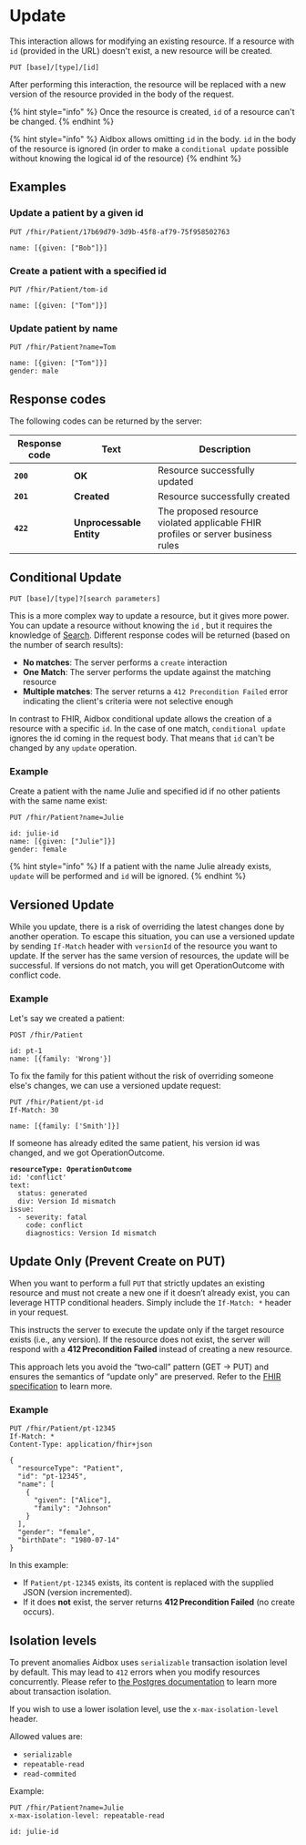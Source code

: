 # Update

This interaction allows for modifying an existing resource. If a resource with `id` (provided in the URL) doesn't exist, a new resource will be created.

```http
PUT [base]/[type]/[id]
```

After performing this interaction, the resource will be replaced with a new version of the resource provided in the body of the request.

{% hint style="info" %}
Once the resource is created, `id` of a resource can't be changed.
{% endhint %}

{% hint style="info" %}
Aidbox allows omitting `id` in the body. `id` in the body of the resource is ignored (in order to make a `conditional update` possible without knowing the logical id of the resource)
{% endhint %}

## Examples

### Update a patient by a given id

```
PUT /fhir/Patient/17b69d79-3d9b-45f8-af79-75f958502763

name: [{given: ["Bob"]}]
```

### Create a patient with a specified id

```
PUT /fhir/Patient/tom-id

name: [{given: ["Tom"]}]
```

### Update patient by name

```
PUT /fhir/Patient?name=Tom

name: [{given: ["Tom"]}]
gender: male
```

## Response codes

The following codes can be returned by the server:

| Response code | Text                     | Description                                                                      |
| ------------- | ------------------------ | -------------------------------------------------------------------------------- |
| **`200`**     | **OK**                   | Resource successfully updated                                                    |
| **`201`**     | **Created**              | Resource successfully created                                                    |
| **`422`**     | **Unprocessable Entity** | The proposed resource violated applicable FHIR profiles or server business rules |

## Conditional Update

```
PUT [base]/[type]?[search parameters]
```

This is a more complex way to update a resource, but it gives more power. You can update a resource without knowing the `id` , but it requires the knowledge of [Search](../fhir-search/README.md). Different response codes will be returned (based on the number of search results):

* **No matches**: The server performs a `create` interaction
* **One Match**: The server performs the update against the matching resource
* **Multiple matches**: The server returns a `412 Precondition Failed` error indicating the client's criteria were not selective enough

In contrast to FHIR, Aidbox conditional update allows the creation of a resource with a specific `id`. In the case of one match, `conditional update` ignores the id coming in the request body. That means that `id` can't be changed by any `update` operation.

### Example

Create a patient with the name Julie and specified id if no other patients with the same name exist:

```
PUT /fhir/Patient?name=Julie

id: julie-id
name: [{given: ["Julie"]}]
gender: female
```

{% hint style="info" %}
If a patient with the name Julie already exists, `update` will be performed and `id` will be ignored.
{% endhint %}

## **Versioned Update**

While you update, there is a risk of overriding the latest changes done by another operation. To escape this situation, you can use a versioned update by sending `If-Match` header with `versionId` of the resource you want to update. If the server has the same version of resources, the update will be successful. If versions do not match, you will get OperationOutcome with conflict code.

### Example

Let's say we created a patient:

```
POST /fhir/Patient

id: pt-1
name: [{family: 'Wrong'}]
```

To fix the family for this patient without the risk of overriding someone else's changes, we can use a versioned update request:

```
PUT /fhir/Patient/pt-id
If-Match: 30

name: [{family: ['Smith']}]
```

If someone has already edited the same patient, his version id was changed, and we got OperationOutcome.

<pre><code><strong>resourceType: OperationOutcome
</strong>id: 'conflict'
text:
  status: generated
  div: Version Id mismatch
issue:
  - severity: fatal
    code: conflict
    diagnostics: Version Id mismatch
</code></pre>

## Update Only (Prevent Create on PUT)

When you want to perform a full `PUT` that strictly updates an existing resource and must not create a new one if it doesn’t already exist, you can leverage HTTP conditional headers. Simply include the `If-Match: *` header in your request.

This instructs the server to execute the update only if the target resource exists (i.e., any version). If the resource does not exist, the server will respond with a **412 Precondition Failed** instead of creating a new resource.  

This approach lets you avoid the “two‑call” pattern (GET → PUT) and ensures the semantics of “update only” are preserved. Refer to the [FHIR specification](https://hl7.org/fhir/R4/http.html#concurrency) to learn more.

### Example
```
PUT /fhir/Patient/pt-12345
If-Match: *
Content-Type: application/fhir+json

{
  "resourceType": "Patient",
  "id": "pt-12345",
  "name": [
    {
      "given": ["Alice"],
      "family": "Johnson"
    }
  ],
  "gender": "female",
  "birthDate": "1980-07-14"
}
```

In this example:  
- If `Patient/pt-12345` exists, its content is replaced with the supplied JSON (version incremented).  
- If it does **not** exist, the server returns **412 Precondition Failed** (no create occurs).

## Isolation levels

To prevent anomalies Aidbox uses `serializable` transaction isolation level by default. This may lead to `412` errors when you modify resources concurrently. Please refer to [the Postgres documentation](https://www.postgresql.org/docs/15/transaction-iso.html) to learn more about transaction isolation.

If you wish to use a lower isolation level, use the `x-max-isolation-level` header.

Allowed values are:

* `serializable`
* `repeatable-read`
* `read-commited`

Example:

```
PUT /fhir/Patient?name=Julie
x-max-isolation-level: repeatable-read

id: julie-id
```
